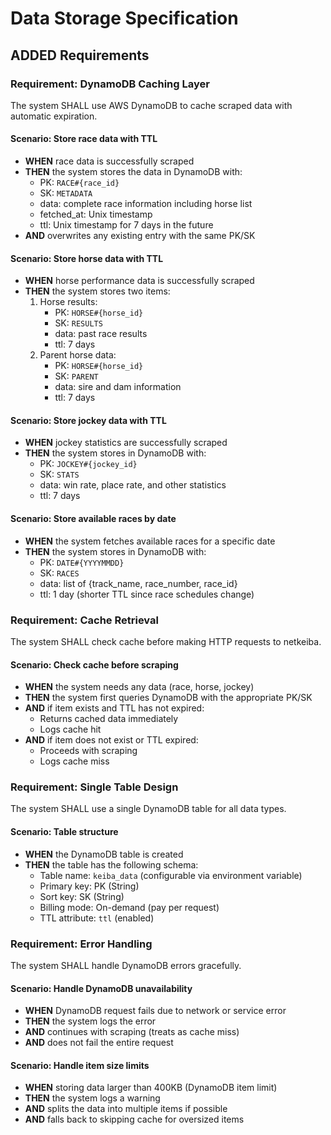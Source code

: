 # Data Storage Specification

## ADDED Requirements

### Requirement: DynamoDB Caching Layer

The system SHALL use AWS DynamoDB to cache scraped data with automatic expiration.

#### Scenario: Store race data with TTL

- **WHEN** race data is successfully scraped
- **THEN** the system stores the data in DynamoDB with:
  - PK: `RACE#{race_id}`
  - SK: `METADATA`
  - data: complete race information including horse list
  - fetched_at: Unix timestamp
  - ttl: Unix timestamp for 7 days in the future
- **AND** overwrites any existing entry with the same PK/SK

#### Scenario: Store horse data with TTL

- **WHEN** horse performance data is successfully scraped
- **THEN** the system stores two items:
  1. Horse results:
     - PK: `HORSE#{horse_id}`
     - SK: `RESULTS`
     - data: past race results
     - ttl: 7 days
  2. Parent horse data:
     - PK: `HORSE#{horse_id}`
     - SK: `PARENT`
     - data: sire and dam information
     - ttl: 7 days

#### Scenario: Store jockey data with TTL

- **WHEN** jockey statistics are successfully scraped
- **THEN** the system stores in DynamoDB with:
  - PK: `JOCKEY#{jockey_id}`
  - SK: `STATS`
  - data: win rate, place rate, and other statistics
  - ttl: 7 days

#### Scenario: Store available races by date

- **WHEN** the system fetches available races for a specific date
- **THEN** the system stores in DynamoDB with:
  - PK: `DATE#{YYYYMMDD}`
  - SK: `RACES`
  - data: list of {track_name, race_number, race_id}
  - ttl: 1 day (shorter TTL since race schedules change)

### Requirement: Cache Retrieval

The system SHALL check cache before making HTTP requests to netkeiba.

#### Scenario: Check cache before scraping

- **WHEN** the system needs any data (race, horse, jockey)
- **THEN** the system first queries DynamoDB with the appropriate PK/SK
- **AND** if item exists and TTL has not expired:
  - Returns cached data immediately
  - Logs cache hit
- **AND** if item does not exist or TTL expired:
  - Proceeds with scraping
  - Logs cache miss

### Requirement: Single Table Design

The system SHALL use a single DynamoDB table for all data types.

#### Scenario: Table structure

- **WHEN** the DynamoDB table is created
- **THEN** the table has the following schema:
  - Table name: `keiba_data` (configurable via environment variable)
  - Primary key: PK (String)
  - Sort key: SK (String)
  - Billing mode: On-demand (pay per request)
  - TTL attribute: `ttl` (enabled)

### Requirement: Error Handling

The system SHALL handle DynamoDB errors gracefully.

#### Scenario: Handle DynamoDB unavailability

- **WHEN** DynamoDB request fails due to network or service error
- **THEN** the system logs the error
- **AND** continues with scraping (treats as cache miss)
- **AND** does not fail the entire request

#### Scenario: Handle item size limits

- **WHEN** storing data larger than 400KB (DynamoDB item limit)
- **THEN** the system logs a warning
- **AND** splits the data into multiple items if possible
- **AND** falls back to skipping cache for oversized items
